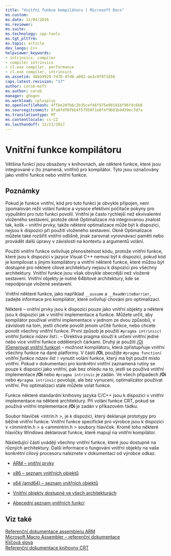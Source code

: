 ```yaml
---
title: "Vnitřní funkce kompilátoru | Microsoft Docs"
ms.custom: 
ms.date: 11/04/2016
ms.reviewer: 
ms.suite: 
ms.technology: cpp-tools
ms.tgt_pltfrm: 
ms.topic: article
dev_langs: C++
helpviewer_keywords:
- intrinsics, compiler
- compiler intrinsics
- cl.exe compiler, performance
- cl.exe compiler, intrinsics
ms.assetid: 48bb9929-7d78-4fd8-a092-ae3c9f971858
caps.latest.revision: "17"
author: corob-msft
ms.author: corob
manager: ghogen
ms.workload: cplusplus
ms.openlocfilehash: 4ffbe20fb6c2b35cef46f975e99191bf96fdc6b8
ms.sourcegitcommit: 8fa8fdf0fbb4f57950f1e8f4f9b81b4d39ec7d7a
ms.translationtype: MT
ms.contentlocale: cs-CZ
ms.lasthandoff: 12/21/2017
---
```

# <a name="compiler-intrinsics"></a>Vnitřní funkce kompilátoru
Většina funkcí jsou obsaženy v knihovnách, ale některé funkce, které jsou integrované v (to znamená, vnitřní) pro kompilátor. Tyto jsou označovány jako vnitřní funkce nebo vnitřní funkce.  
  
## <a name="remarks"></a>Poznámky  
 Pokud je funkce vnitřní, kód pro tuto funkci je obvykle připojen, není zpomalován režií volání funkce a vysoce efektivní počítače pokyny pro vypuštění pro tuto funkci povolil. Vnitřní je často rychlejší než ekvivalentní vloženého sestavení, protože okně Optimalizace má integrovanou znalost tak, kolik – vnitřní prvky, takže některé optimalizace může být k dispozici, nejsou k dispozici při použití vloženého sestavení. Okně Optimalizace můžete také rozšířit vnitřní odlišně, jinak zarovnat vyrovnávací paměti nebo provádět další úpravy v závislosti na kontextu a argumentů volání.  
  
 Použití vnitřní funkce ovlivňuje přenositelnost kódu, protože vnitřní funkce, které jsou k dispozici v jazyce Visual C++ nemusí být k dispozici, pokud kód je kompilovat s jinými kompilátory a vnitřní některé funkce, které můžou být dostupné pro některé cílové architektury nejsou k dispozici pro všechny architektury. Vnitřní funkce jsou však obvykle obecnější než vložené sestavení. Vnitřní objekty je nutné 64bitové architektury, kde se nepodporuje vložené sestavení.  
  
 Vnitřní některé funkce, jako například `__assume` a `__ReadWriteBarrier`, zadejte informace pro kompilátor, které ovlivňují chování pro optimalizaci.  
  
 Některé – vnitřní prvky jsou k dispozici pouze jako vnitřní objekty a některé jsou k dispozici jak v vnitřní implementace a funkce. Můžete určit, aby kompilátor používal vnitřní implementace v jednom ze dvou způsobů, v závislosti na tom, jestli chcete povolit jenom určité funkce, nebo chcete povolit všechny vnitřní funkce. První způsob je použití `#pragma intrinsic(` *vnitřní funkce název list*`)`. – Direktiva pragma slouží k určení vnitřní jedné nebo více vnitřní funkce oddělených čárkami. Druhý je použití [/Oi (Generovat vnitřní funkce)](../build/reference/oi-generate-intrinsic-functions.md) – možnost kompilátoru, která zpřístupňuje vnitřní všechny funkce na dané platformy. V části **/Oi**, použijte `#pragma function(` *vnitřní funkce název list* `)` vynutit volání funkce, který má být použit místo vnitřní. Pokud v dokumentaci pro konkrétní vnitřní zaznamená rutiny se pouze k dispozici jako vnitřní, pak bez ohledu na to, jestli se používá vnitřní implementace **/Oi** nebo `#pragma intrinsic` je zadán. Ve všech případech **/Oi** nebo `#pragma intrinsic` povoluje, ale bez vynucení, optimalizátor používat vnitřní. Pro optimalizaci stále můžete volat funkce.  
  
 Funkce některé standardní knihovny jazyka C/C++ jsou k dispozici v vnitřní implementace na některé architektury. Při volání funkce CRT, pokud se používá vnitřní implementace **/Oi** je zadán v příkazovém řádku.  
  
 Soubor hlaviček \<intrin.h >, je k dispozici, který deklaruje prototypy pro běžné vnitřní funkce. Vnitřní funkce specifické pro výrobce jsou k dispozici v \<immintrin.h > a \<ammintrin.h > soubory hlaviček. Kromě toho některé hlavičky Windows deklarovat funkce, které mapují na vnitřní kompilátor.  
  
 Následující části uvádějí všechny vnitřní funkce, které jsou dostupné na různých architektury. Další informace o fungování vnitřní objekty na vaše konkrétní cílový procesoru naleznete v dokumentaci od výrobce odkaz.  
  
-   [ARM – vnitřní prvky](../intrinsics/arm-intrinsics.md)  
  
-   [x86 – seznam vnitřních objektů](../intrinsics/x86-intrinsics-list.md)  
  
-   [x64 (amd64) – seznam vnitřních objektů](../intrinsics/x64-amd64-intrinsics-list.md)  
  
-   [Vnitřní objekty dostupné ve všech architekturách](../intrinsics/intrinsics-available-on-all-architectures.md)  
  
-   [Abecední seznam vnitřních funkcí](../intrinsics/alphabetical-listing-of-intrinsic-functions.md)  
  
## <a name="see-also"></a>Viz také  
 [Referenční dokumentace assembleru ARM](../assembler/arm/arm-assembler-reference.md)   
 [Microsoft Macro Assembler – referenční dokumentace](../assembler/masm/microsoft-macro-assembler-reference.md)   
 [Klíčová slova](../cpp/keywords-cpp.md)   
 [Referenční dokumentace knihovny CRT](../c-runtime-library/c-run-time-library-reference.md)